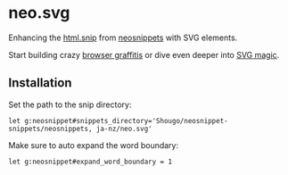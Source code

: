 # neo.svg

Enhancing the [html.snip](https://github.com/Shougo/neosnippet-snippets/blob/master/neosnippets/html.snip) from [neosnippets](https://github.com/Shougo/neosnippet.vim) with SVG elements.

Start building crazy [browser graffitis](https://smashingmagazine.com/2015/05/why-the-svg-filter-is-awesome/) or dive even deeper into [SVG magic](http://talks.brennaobrien.com/svg/#/).

## Installation

Set the path to the snip directory:

`let g:neosnippet#snippets_directory='Shougo/neosnippet-snippets/neosnippets, ja-nz/neo.svg'`

Make sure to auto expand the word boundary:

`let g:neosnippet#expand_word_boundary = 1`
